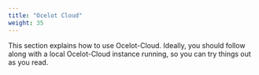 ```yaml
---
title: "Ocelot Cloud"
weight: 35
---
```


This section explains how to use Ocelot-Cloud. Ideally, you should follow along with a local Ocelot-Cloud instance running, so you can try things out as you read.